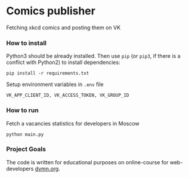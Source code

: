 # Comics publisher

Fetching xkcd comics and posting them on VK

### How to install

Python3 should be already installed. 
Then use `pip` (or `pip3`, if there is a conflict with Python2) to install dependencies:
```
pip install -r requirements.txt
```
Setup environment variables in `.env` file
```
VK_APP_CLIENT_ID, VK_ACCESS_TOKEN, VK_GROUP_ID
```

### How to run

Fetch a vacancies statistics for developers in Moscow
```
python main.py
```

### Project Goals

The code is written for educational purposes on online-course for web-developers [dvmn.org](https://dvmn.org/).